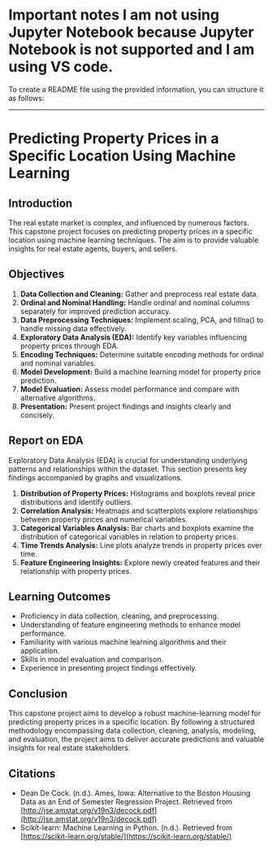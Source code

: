 
# Important notes I am not using Jupyter Notebook because Jupyter Notebook is not supported and I am using VS code.


To create a README file using the provided information, you can structure it as follows:

---

# Predicting Property Prices in a Specific Location Using Machine Learning

## Introduction
The real estate market is complex, and influenced by numerous factors. This capstone project focuses on predicting property prices in a specific location using machine learning techniques. The aim is to provide valuable insights for real estate agents, buyers, and sellers.

## Objectives
1. **Data Collection and Cleaning:** Gather and preprocess real estate data.
2. **Ordinal and Nominal Handling:** Handle ordinal and nominal columns separately for improved prediction accuracy.
3. **Data Preprocessing Techniques:** Implement scaling, PCA, and fillna() to handle missing data effectively.
4. **Exploratory Data Analysis (EDA):** Identify key variables influencing property prices through EDA.
5. **Encoding Techniques:** Determine suitable encoding methods for ordinal and nominal variables.
6. **Model Development:** Build a machine learning model for property price prediction.
7. **Model Evaluation:** Assess model performance and compare with alternative algorithms.
8. **Presentation:** Present project findings and insights clearly and concisely.

## Report on EDA
Exploratory Data Analysis (EDA) is crucial for understanding underlying patterns and relationships within the dataset. This section presents key findings accompanied by graphs and visualizations.

1. **Distribution of Property Prices:** Histograms and boxplots reveal price distributions and identify outliers.
2. **Correlation Analysis:** Heatmaps and scatterplots explore relationships between property prices and numerical variables.
3. **Categorical Variables Analysis:** Bar charts and boxplots examine the distribution of categorical variables in relation to property prices.
4. **Time Trends Analysis:** Line plots analyze trends in property prices over time.
5. **Feature Engineering Insights:** Explore newly created features and their relationship with property prices.

## Learning Outcomes
- Proficiency in data collection, cleaning, and preprocessing.
- Understanding of feature engineering methods to enhance model performance.
- Familiarity with various machine learning algorithms and their application.
- Skills in model evaluation and comparison.
- Experience in presenting project findings effectively.

## Conclusion
This capstone project aims to develop a robust machine-learning model for predicting property prices in a specific location. By following a structured methodology encompassing data collection, cleaning, analysis, modeling, and evaluation, the project aims to deliver accurate predictions and valuable insights for real estate stakeholders.

## Citations
- Dean De Cock. (n.d.). Ames, Iowa: Alternative to the Boston Housing Data as an End of Semester Regression Project. Retrieved from [http://jse.amstat.org/v19n3/decock.pdf](http://jse.amstat.org/v19n3/decock.pdf)
- Scikit-learn: Machine Learning in Python. (n.d.). Retrieved from [https://scikit-learn.org/stable/](https://scikit-learn.org/stable/)


